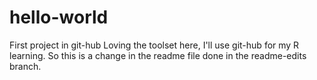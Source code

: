 # hello-world
First project in git-hub
Loving the toolset here, I'll use git-hub for my R learning.
So this is a change in the readme file done in the readme-edits branch.
